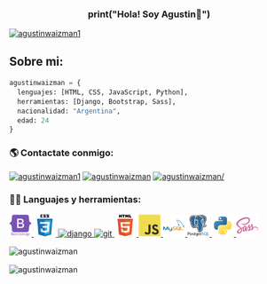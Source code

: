 <h3 align="center">print("Hola! Soy Agustin👋")</h3>

<p align="left"> <a href="https://twitter.com/agustinwaizman1" target="blank"><img src="https://img.shields.io/twitter/follow/agustinwaizman1?logo=twitter&style=for-the-badge" alt="agustinwaizman1" /></a> </p>

## Sobre mi:
``` py
agustinwaizman = {
  lenguajes: [HTML, CSS, JavaScript, Python],
  herramientas: [Django, Bootstrap, Sass],
  nacionalidad: "Argentina",
  edad: 24
}
```

<h3 align="left">🌎 Contactate conmigo:</h3>
<p align="left">
<a href="https://twitter.com/agustinwaizman1" target="blank"><img align="center" src="https://raw.githubusercontent.com/rahuldkjain/github-profile-readme-generator/master/src/images/icons/Social/twitter.svg" alt="agustinwaizman1" height="30" width="40" /></a>
<a href="https://linkedin.com/in/agustinwaizman" target="blank"><img align="center" src="https://raw.githubusercontent.com/rahuldkjain/github-profile-readme-generator/master/src/images/icons/Social/linked-in-alt.svg" alt="agustinwaizman" height="30" width="40" /></a>
<a href="https://instagram.com/agustinwaizman/" target="blank"><img align="center" src="https://raw.githubusercontent.com/rahuldkjain/github-profile-readme-generator/master/src/images/icons/Social/instagram.svg" alt="agustinwaizman/" height="30" width="40" /></a>
</p>

<h3 align="left"> 👨‍💻 Languajes y herramientas:</h3>
<p align="left"> <a href="https://getbootstrap.com" target="_blank" rel="noreferrer"> <img src="https://raw.githubusercontent.com/devicons/devicon/master/icons/bootstrap/bootstrap-plain-wordmark.svg" alt="bootstrap" width="40" height="40"/> </a> <a href="https://www.w3schools.com/css/" target="_blank" rel="noreferrer"> <img src="https://raw.githubusercontent.com/devicons/devicon/master/icons/css3/css3-original-wordmark.svg" alt="css3" width="40" height="40"/> </a> <a href="https://www.djangoproject.com/" target="_blank" rel="noreferrer"> <img src="https://cdn.worldvectorlogo.com/logos/django.svg" alt="django" width="40" height="40"/> </a> <a href="https://git-scm.com/" target="_blank" rel="noreferrer"> <img src="https://www.vectorlogo.zone/logos/git-scm/git-scm-icon.svg" alt="git" width="40" height="40"/> </a> <a href="https://www.w3.org/html/" target="_blank" rel="noreferrer"> <img src="https://raw.githubusercontent.com/devicons/devicon/master/icons/html5/html5-original-wordmark.svg" alt="html5" width="40" height="40"/> </a> <a href="https://developer.mozilla.org/en-US/docs/Web/JavaScript" target="_blank" rel="noreferrer"> <img src="https://raw.githubusercontent.com/devicons/devicon/master/icons/javascript/javascript-original.svg" alt="javascript" width="40" height="40"/> </a> <a href="https://www.mysql.com/" target="_blank" rel="noreferrer"> <img src="https://raw.githubusercontent.com/devicons/devicon/master/icons/mysql/mysql-original-wordmark.svg" alt="mysql" width="40" height="40"/> </a> <a href="https://www.postgresql.org" target="_blank" rel="noreferrer"> <img src="https://raw.githubusercontent.com/devicons/devicon/master/icons/postgresql/postgresql-original-wordmark.svg" alt="postgresql" width="40" height="40"/> </a> <a href="https://www.python.org" target="_blank" rel="noreferrer"> <img src="https://raw.githubusercontent.com/devicons/devicon/master/icons/python/python-original.svg" alt="python" width="40" height="40"/> </a> <a href="https://sass-lang.com" target="_blank" rel="noreferrer"> <img src="https://raw.githubusercontent.com/devicons/devicon/master/icons/sass/sass-original.svg" alt="sass" width="40" height="40"/> </a> </p>

<p><img align="center" src="https://github-readme-stats.vercel.app/api/top-langs?username=agustinwaizman&show_icons=true&locale=en&layout=compact" alt="agustinwaizman" /></p>

<p><img align="center" src="https://github-readme-streak-stats.herokuapp.com/?user=agustinwaizman&" alt="agustinwaizman" /></p>
